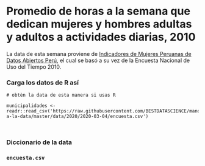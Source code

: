# Promedio de horas a la semana que dedican mujeres y hombres adultas y adultos a actividades diarias, 2010

La data de esta semana proviene de [Indicadores de Mujeres Peruanas de Datos Abiertos Perú](https://www.datosabiertos.gob.pe/dataset/indicadores-de-mujeres-peruanas/resource/f3139e88-8f61-495b-9350-3b0f58ac9255), el cual se basó a su vez de la Encuesta Nacional de Uso del Tiempo 2010.


### Carga los datos de R así

```{r}
# obtèn la data de esta manera si usas R

municipalidades <- readr::read_csv('https://raw.githubusercontent.com/BESTDATASCIENCE/manos-a-la-data/master/data/2020/2020-03-04/encuesta.csv')



```

### Diccionario de la data

### `encuesta.csv`

